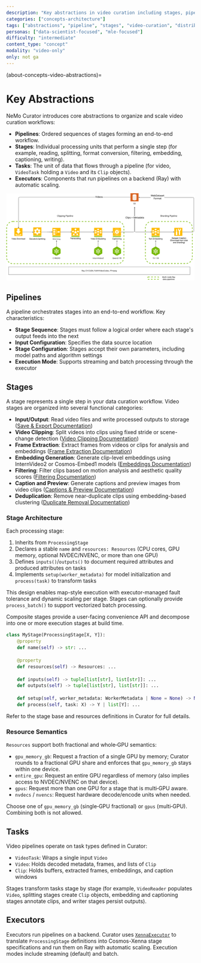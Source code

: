 ```yaml
---
description: "Key abstractions in video curation including stages, pipelines, and execution modes for scalable processing"
categories: ["concepts-architecture"]
tags: ["abstractions", "pipeline", "stages", "video-curation", "distributed", "ray"]
personas: ["data-scientist-focused", "mle-focused"]
difficulty: "intermediate"
content_type: "concept"
modality: "video-only"
only: not ga
---
```


(about-concepts-video-abstractions)=

# Key Abstractions

NeMo Curator introduces core abstractions to organize and scale video curation workflows:

- **Pipelines**: Ordered sequences of stages forming an end-to-end workflow.
- **Stages**: Individual processing units that perform a single step (for example, reading, splitting, format conversion, filtering, embedding, captioning, writing).
- **Tasks**: The unit of data that flows through a pipeline (for video, `VideoTask` holding a `Video` and its `Clip` objects).
- **Executors**: Components that run pipelines on a backend (Ray) with automatic scaling.

![Stages and Pipelines](./_images/stages-pipelines-diagram.png)

## Pipelines

A pipeline orchestrates stages into an end-to-end workflow. Key characteristics:

- **Stage Sequence**: Stages must follow a logical order where each stage's output feeds into the next
- **Input Configuration**: Specifies the data source location
- **Stage Configuration**: Stages accept their own parameters, including model paths and algorithm settings
- **Execution Mode**: Supports streaming and batch processing through the executor

## Stages

A stage represents a single step in your data curation workflow. Video stages are organized into several functional categories:

- **Input/Output**: Read video files and write processed outputs to storage ([Save & Export Documentation](video-save-export))
- **Video Clipping**: Split videos into clips using fixed stride or scene-change detection ([Video Clipping Documentation](video-process-clipping))
- **Frame Extraction**: Extract frames from videos or clips for analysis and embeddings ([Frame Extraction Documentation](video-process-frame-extraction))
- **Embedding Generation**: Generate clip-level embeddings using InternVideo2 or Cosmos-Embed1 models ([Embeddings Documentation](video-process-embeddings))
- **Filtering**: Filter clips based on motion analysis and aesthetic quality scores ([Filtering Documentation](video-process-filtering))
- **Caption and Preview**: Generate captions and preview images from video clips ([Captions & Preview Documentation](video-process-captions-preview))
- **Deduplication**: Remove near-duplicate clips using embedding-based clustering ([Duplicate Removal Documentation](video-process-dedup))

### Stage Architecture

Each processing stage:

1. Inherits from `ProcessingStage`
2. Declares a stable `name` and `resources: Resources` (CPU cores, GPU memory, optional NVDEC/NVENC, or more than one GPU)
3. Defines `inputs()`/`outputs()` to document required attributes and produced attributes on tasks
4. Implements `setup(worker_metadata)` for model initialization and `process(task)` to transform tasks

This design enables map-style execution with executor-managed fault tolerance and dynamic scaling per stage. Stages can optionally provide `process_batch()` to support vectorized batch processing.

Composite stages provide a user-facing convenience API and decompose into one or more execution stages at build time.

```python
class MyStage(ProcessingStage[X, Y]):
    @property
    def name(self) -> str: ...

    @property
    def resources(self) -> Resources: ...

    def inputs(self) -> tuple[list[str], list[str]]: ...
    def outputs(self) -> tuple[list[str], list[str]]: ...

    def setup(self, worker_metadata: WorkerMetadata | None = None) -> None: ...
    def process(self, task: X) -> Y | list[Y]: ...
```

Refer to the stage base and resources definitions in Curator for full details.

### Resource Semantics

`Resources` support both fractional and whole‑GPU semantics:

- `gpu_memory_gb`: Request a fraction of a single GPU by memory; Curator rounds to a fractional GPU share and enforces that `gpu_memory_gb` stays within one device.
- `entire_gpu`: Request an entire GPU regardless of memory (also implies access to NVDEC/NVENC on that device).
- `gpus`: Request more than one GPU for a stage that is multi‑GPU aware.
- `nvdecs` / `nvencs`: Request hardware decode/encode units when needed.

Choose one of `gpu_memory_gb` (single‑GPU fractional) or `gpus` (multi‑GPU). Combining both is not allowed.

## Tasks

Video pipelines operate on task types defined in Curator:

- `VideoTask`: Wraps a single input `Video`
- `Video`: Holds decoded metadata, frames, and lists of `Clip`
- `Clip`: Holds buffers, extracted frames, embeddings, and caption windows

Stages transform tasks stage by stage (for example, `VideoReader` populates `Video`, splitting stages create `Clip` objects, embedding and captioning stages annotate clips, and writer stages persist outputs).

## Executors

Executors run pipelines on a backend. Curator uses [`XennaExecutor`](https://github.com/nvidia-cosmos/cosmos-xenna) to translate `ProcessingStage` definitions into Cosmos-Xenna stage specifications and run them on Ray with automatic scaling. Execution modes include streaming (default) and batch.
